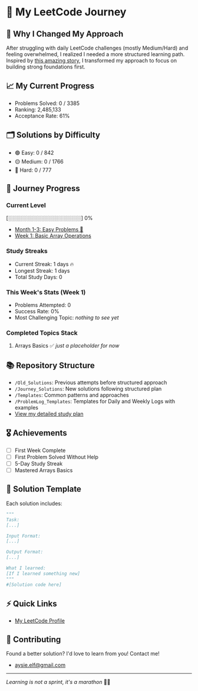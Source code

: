 # 🚀 My LeetCode Journey

## 🔄 Why I Changed My Approach
After struggling with daily LeetCode challenges (mostly Medium/Hard) and feeling overwhelmed, I realized I needed a more structured learning path. Inspired by [this amazing story](https://leetcode.com/discuss/interview-experience/716202/amz-google-facebook-offer-reject-reject-my-journey-from-failure-to-offer-at-faang), I transformed my approach to focus on building strong foundations first.

## 📈 My Current Progress
- Problems Solved: 0 / 3385
- Ranking: 2,485,133
- Acceptance Rate: 61%

## 🗂️ Solutions by Difficulty
- 🟢 Easy: 0 / 842
- 🟡 Medium: 0 / 1766
- 🔴 Hard: 0 / 777

## 🎯 Journey Progress
### Current Level
[░░░░░░░░░░░░░░░░░░░░] 0%
- [Month 1-3: Easy Problems 👶](Journey_Solutions/1_Month)
- [Week 1: Basic Array Operations](Journey_Solutions/1_Month/1_Week)


### Study Streaks
- Current Streak: 1 days 🔥
- Longest Streak: 1 days
- Total Study Days: 0

### This Week's Stats (Week 1)
- Problems Attempted: 0
- Success Rate: 0%
- Most Challenging Topic: _nothing to see yet_

### Completed Topics Stack
1. Arrays Basics ✅ _just a placeholder for now_

## 📚 Repository Structure
- `/Old_Solutions`: Previous attempts before structured approach
- `/Journey_Solutions`: New solutions following structured plan
- `/Templates`: Common patterns and approaches
- `/ProblemLog_Templates`: Templates for Daily and Weekly Logs with examples
- [View my detailed study plan](LeetCodeStudyGuide.md)

## 🎖️ Achievements
- [ ] First Week Complete
- [ ] First Problem Solved Without Help
- [ ] 5-Day Study Streak
- [ ] Mastered Arrays Basics

## 📝 Solution Template

Each solution includes:
```python
"""
Task:
[...]

Input Format:
[...]

Output Format:
[...]

What I learned:
[If I learned something new]
"""
#[Solution code here]
```

## ⚡ Quick Links
- [My LeetCode Profile](https://leetcode.com/u/aysieelf/)

## 🌟 Contributing
Found a better solution? I'd love to learn from you! Contact me!
- aysie.elf@gmail.com
---
*Learning is not a sprint, it's a marathon* 🏃‍♀️